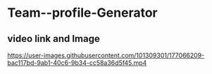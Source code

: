 # Team--profile-Generator





## video link and Image 








https://user-images.githubusercontent.com/101309301/177066209-bac117bd-9ab1-40c6-9b34-cc58a36d5f45.mp4







